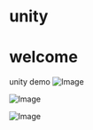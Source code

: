 # unity
# welcome
unity demo
![Image](https://github.com/user-attachments/assets/871c615f-b128-4fe9-85d2-4dfb291a53f3)

![Image](https://github.com/user-attachments/assets/db6e7455-c83f-4f8e-99cd-015175822497)

![Image](https://github.com/user-attachments/assets/12beb778-456c-4628-b38d-2c86f86fedb9)
